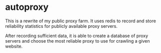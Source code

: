 # autoproxy

This is a rewrite of my public proxy farm.  It uses redis to record and store reliability statistics for publicly available proxy servers.

After recording sufficient data, it is able to create a database of proxy servers and choose the most reliable proxy to use for crawling a given website.

